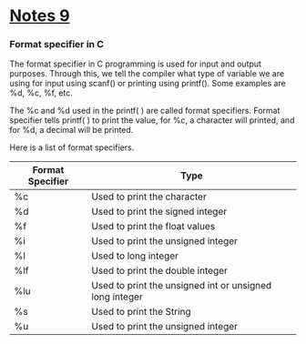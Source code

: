 # [Notes 9](https://codewithharry.com/videos/c-language-tutorials-in-hindi-9)


### Format specifier in C
The format specifier in C programming is used for input and output purposes. Through this, we tell the compiler what type of variable we are using for input using scanf() or printing using printf(). Some examples are %d, %c, %f, etc.

The %c and %d used in the printf( ) are called format specifiers. Format specifier tells printf( ) to print the value, for %c, a character will printed, and for %d, a decimal will be printed. 

Here is a list of format specifiers.

Format Specifier | Type
-- | --
%c | Used to print the character
%d | Used to print the signed integer
%f | Used to print the float values
%i | Used to print the unsigned integer
%l | Used to long integer
%lf | Used to print the double integer
%lu | Used to print the unsigned int or unsigned long integer
%s | Used to print the String
%u | Used to print the unsigned integer
